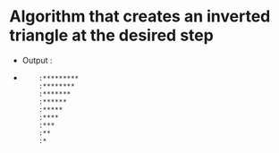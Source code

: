 # Algorithm that creates an inverted triangle at the desired step
* Output : 
*         :*********
          :********
          :*******
          :******
          :*****
          :****
          :***
          :**
          :*